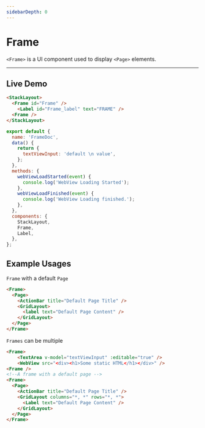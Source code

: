 ```yaml
---
sidebarDepth: 0
---
```


# Frame

`<Frame>` is a UI component used to display `<Page>` elements.

---

## Live Demo

<DocExampleBox codeBox="https://codesandbox.io/s/l764j9p8pl?module=%2Fsrc%2FApp.vue">

```html
<StackLayout>
  <Frame id="Frame" />
    <Label id="Frame_label" text="FRAME" />
  <Frame />
</StackLayout>
```

```js
export default {
  name: 'FrameDoc',
  data() {
    return {
      textViewInput: 'default \n value',
    };
  },
  methods: {
    webViewLoadStarted(event) {
      console.log('WebView Loading Started');
    },
    webViewLoadFinished(event) {
      console.log('WebView Loading finished.');
    },
  },
  components: {
    StackLayout,
    Frame,
    Label,
  },
};
```

<FrameDoc />
</DocExampleBox>

## Example Usages

`Frame` with a default `Page`

```html
<Frame>
  <Page>
    <ActionBar title="Default Page Title" />
    <GridLayout>
      <label text="Default Page Content" />
    </GridLayout>
  </Page>
</Frame>
```

`Frames` can be multiple

```html
<Frame>
    <TextArea v-model="textViewInput" :editable="true" />
    <WebView src="<div><h1>Some static HTML</h1></div>" />
<Frame />
<!--A frame with a default page -->
<Frame>
  <Page>
    <ActionBar title="Default Page Title" />
    <GridLayout columns="*, *" rows="*, *">
      <Label text="Default Page Content" />
    </GridLayout>
  </Page>
</Frame>
```
